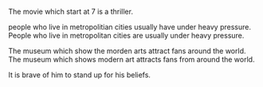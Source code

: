 The movie which start at 7 is a thriller.

people who live in metropolitian cities usually have under heavy pressure.
People who live in metropolitan cities are usually under heavy pressure.

The museum which show the morden arts attract fans around the world.
The museum which shows modern art attracts fans from around the world.

It is brave of him to stand up for his beliefs.



